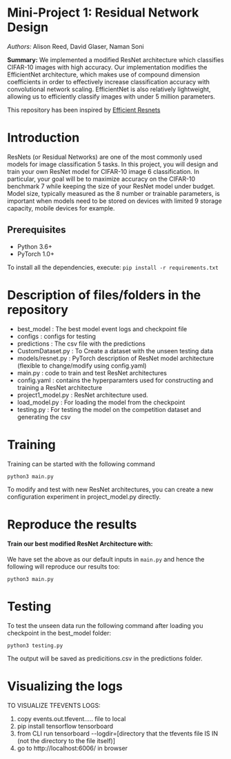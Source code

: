 # Mini-Project 1: Residual Network Design 
*Authors:* Alison Reed, David Glaser, Naman Soni

**Summary:** We implemented a modified ResNet architecture which classifies CIFAR-10 images with high accuracy. Our implementation modifies the EfficientNet architecture, which makes use of compound dimension coefficients in order to effectively increase classification accuracy with convolutional network scaling. EfficientNet is also relatively lightweight, allowing us to efficiently classify images with under 5 million parameters.

This repository has been inspired by [Efficient Resnets](https://github.com/Nikunj-Gupta/Efficient_ResNets)

# Introduction 
ResNets (or Residual Networks) are one of the most commonly used models for image classification
5 tasks. In this project, you will design and train your own ResNet model for CIFAR-10 image
6 classification. In particular, your goal will be to maximize accuracy on the CIFAR-10 benchmark
7 while keeping the size of your ResNet model under budget. Model size, typically measured as the
8 number or trainable parameters, is important when models need to be stored on devices with limited
9 storage capacity, mobile devices for example. 

## Prerequisites
- Python 3.6+
- PyTorch 1.0+

To install all the dependencies, execute: `pip install -r requirements.txt`

# Description of files/folders in the repository 
- best_model : The best model event logs and checkpoint file
- configs : configs for testing
- predictions : The csv file with the predictions
- CustomDataset.py : To Create a dataset with the unseen testing data
- models/resnet.py : PyTorch description of ResNet model architecture (flexible to change/modify using config.yaml) 
- main.py : code to train and test ResNet architectures 
- config.yaml : contains the hyperparamters used for constructing and training a ResNet architecture 
- project1_model.py : ResNet architecture used.
- load_model.py : For loading the model from the checkpoint
- testing.py : For testing the model on the competition dataset and generating the csv

# Training
Training can be started with the following command
```
python3 main.py  
```
To modify and test with new ResNet architectures, you can create a new configuration experiment in project_model.py directly.

# Reproduce the results 

#### Train our best modified ResNet Architecture with: 
We have set the above as our default inputs in `main.py` and hence the following will reproduce our results too:
```
python3 main.py 
```
# Testing
To test the unseen data run the following command after loading you checkpoint in the best_model folder:
```
python3 testing.py 
```
The output will be saved as predicitions.csv in the predictions folder.


# Visualizing the logs
TO VISUALIZE TFEVENTS LOGS:
1. copy events.out.tfevent..... file to local
2. pip install tensorflow tensorboard
3. from CLI run tensorboard --logdir=[directory that the tfevents file IS IN (not the directory to the file itself)]
4. go to http://localhost:6006/ in browser
